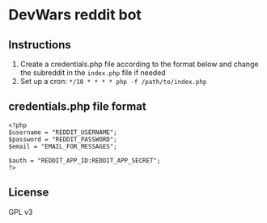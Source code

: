 DevWars reddit bot
===========
## Instructions
1. Create a credentials.php file according to the format below and change the subreddit in the ```index.php``` file if needed
2. Set up a cron: ```*/10 * * * * php -f /path/to/index.php```

## credentials.php file format
    <?php
    $username = "REDDIT_USERNAME";
    $password = "REDDIT_PASSWORD";
    $email = "EMAIL_FOR_MESSAGES";

    $auth = "REDDIT_APP_ID:REDDIT_APP_SECRET";
    ?>
    
## License
GPL v3

